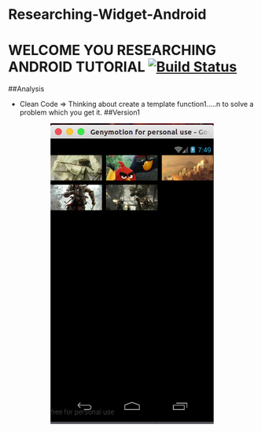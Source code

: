 # Researching-Widget-Android
# WELCOME YOU RESEARCHING ANDROID TUTORIAL [![Build Status](https://travis-ci.org/nomensa/jquery.hide-show.svg)](https://travis-ci.org/nomensa/jquery.hide-show.svg?branch=master)

##Analysis
   + Clean Code => Thinking about create a template function1.....n to solve a problem which you get it.
##Version1
<p align="center">
  <img src="https://github.com/danisluis6/Researching-Widget-GridView/blob/version2/GridView/1.png">
</p>


